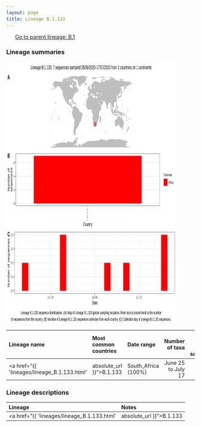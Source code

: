 ```yaml
---
layout: page
title: Lineage B.1.133
---
```




<p>
<ul class="actions small">
	 <a href="{{ 'lineages/lineage_B.1.1.1.html' | absolute_url }}" class="button special fit">Go to parent lineage: B.1</a>
</ul>
</p>
<h3> Lineage summaries</h3>

<img src="../assets/images/B.1.133.svg" alt="B.1.133 lineage summary figure" width="90%" height="700px" />


| Lineage name | Most common countries | Date range | Number of taxa |  Days since last sampling | Known Travel | Recall value |
|:-----|:-----|:-------|-------:|-------:|:---------|--------:|
| <a href="{{ 'lineages/lineage_B.1.133.html' | absolute_url }}">B.1.133</a> | South_Africa (100%) | June 25 to July 17 | 7 | 36 |  | 0.6 |

<h3>Lineage descriptions</h3>

| Lineage | Notes |
|:-----|:-----|
| <a href="{{ 'lineages/lineage_B.1.133.html' | absolute_url }}">B.1.133</a> | South African lineage |

